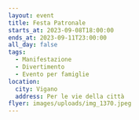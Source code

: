 ```yaml
---
layout: event
title: Festa Patronale
starts_at: 2023-09-08T18:00:00
ends_at: 2023-09-11T23:00:00
all_day: false
tags:
  - Manifestazione
  - Divertimento
  - Evento per famiglie
location:
  city: Vigano
  address: Per le vie della città
flyer: images/uploads/img_1370.jpeg
---
```


